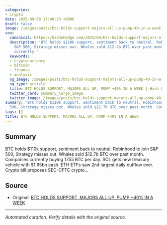 ```yaml
---
categories:
- crypto
date: 2025-09-08 17:40:23 +0000
draft: false
image: /images/posts/btc-holds-support-majors-all-up-pump-40-in-a-week-d011548b.jpg
seo:
  canonical: https://hashnhedge.com/2025/09/btc-holds-support-majors-all-up-pump-40-in-a-week/
  description: 'BTC holds $110k support, sentiment back to neutral. Robinhood to join
    S&P 500, Strategy misses out. Whales sold $12.7b BTC over past month. Companies
    currently '
  keywords:
  - cryptocurrency
  - bitcoin
  - finance
  - analysis
  og_image: /images/posts/btc-holds-support-majors-all-up-pump-40-in-a-week-d011548b.jpg
  og_type: article
  title: BTC HOLDS SUPPORT, MAJORS ALL UP, PUMP +40% IN A WEEK | Hash & Hedge
  twitter_card: summary_large_image
  twitter_image: /images/posts/btc-holds-support-majors-all-up-pump-40-in-a-week-d011548b.jpg
summary: 'BTC holds $110k support, sentiment back to neutral. Robinhood to join S&P
  500, Strategy misses out. Whales sold $12.7b BTC over past month. Companies currently '
tags: []
title: BTC HOLDS SUPPORT, MAJORS ALL UP, PUMP +40% IN A WEEK
---
```


## Summary

BTC holds $110k support, sentiment back to neutral. Robinhood to join S&P 500, Strategy misses out. Whales sold $12.7b BTC over past month. Companies currently buying 1755 BTC per day. SOL gets new treasury vehicle with $1.65bn cash. ETH ETFs saw 2nd largest daily outflow ever. Crypto bill proposes SEC-CFTC crypto...

## Source

- Original: [BTC HOLDS SUPPORT, MAJORS ALL UP, PUMP +40% IN A WEEK](https://decrypt.co/videos/interviews/z4jTlMkG/btc-holds-support-majors-all-up-pump-40-in-a-week)


---

*Automated curation. Verify details with the original source.*